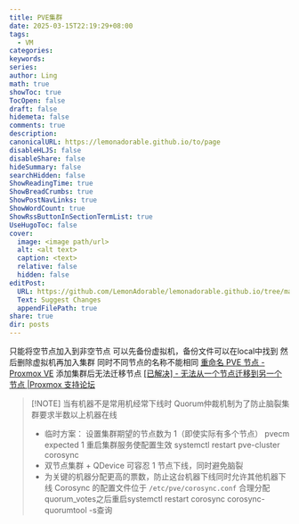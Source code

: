 ```yaml
---
title: PVE集群
date: 2025-03-15T22:19:29+08:00
tags:
  - VM
categories: 
keywords: 
series: 
author: Ling
math: true
showToc: true
TocOpen: false
draft: false
hidemeta: false
comments: true
description: 
canonicalURL: https://lemonadorable.github.io/to/page
disableHLJS: false
disableShare: false
hideSummary: false
searchHidden: false
ShowReadingTime: true
ShowBreadCrumbs: true
ShowPostNavLinks: true
ShowWordCount: true
ShowRssButtonInSectionTermList: true
UseHugoToc: false
cover:
  image: <image path/url>
  alt: <alt text>
  caption: <text>
  relative: false
  hidden: false
editPost:
  URL: https://github.com/LemonAdorable/lemonadorable.github.io/tree/master/content
  Text: Suggest Changes
  appendFilePath: true
share: true
dir: posts
---
```


只能将空节点加入到非空节点
可以先备份虚拟机，备份文件可以在local中找到
然后删除虚拟机再加入集群
同时不同节点的名称不能相同
[重命名 PVE 节点 - Proxmox VE](https://pve.proxmox.com/wiki/Renaming_a_PVE_node)
添加集群后无法迁移节点
[[已解决] - 无法从一个节点迁移到另一个节点 |Proxmox 支持论坛](https://forum.proxmox.com/threads/cannot-migrate-from-one-node-to-another.60431/)

> [!NOTE] 当有机器不是常用机经常下线时
> Quorum仲裁机制为了防止脑裂集群要求半数以上机器在线
> - 临时方案：
> 设置集群期望的节点数为 1（即使实际有多个节点）
> pvecm expected 1
> 重启集群服务使配置生效
> systemctl restart pve-cluster corosync
> - 双节点集群 + QDevice 可容忍 1 节点下线，同时避免脑裂
> - 为关键的机器分配更高的票数，防止这台机器下线同时允许其他机器下线
> Corosync 的配置文件位于 `/etc/pve/corosync.conf`
> 合理分配quorum_votes之后重启systemctl restart corosync
> corosync-quorumtool -s查询
